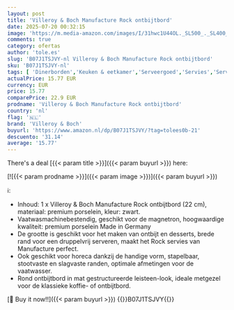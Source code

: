 ```yaml
---
layout: post
title: 'Villeroy & Boch Manufacture Rock ontbijtbord'
date: 2025-07-20 00:32:15
image: 'https://m.media-amazon.com/images/I/31hwc1U44OL._SL500_._SL400_.jpg'
comments: true
category: ofertas
author: 'tole.es'
slug: 'B07J1TSJVY-nl Villeroy & Boch Manufacture Rock ontbijtbord'
sku: 'B07J1TSJVY-nl'
tags: [ 'Dinerborden','Keuken & eetkamer','Serveergoed','Servies','Serviesgoed','Serviesgoed & serveerbestek','Wonen & keuken','villeroy & boch','🇳🇱', ]
actualPrice: 15.77 EUR
currency: EUR
price: 15.77
comparePrice: 22.9 EUR
prodname: 'Villeroy & Boch Manufacture Rock ontbijtbord'
country: 'nl'
flag: '🇳🇱'
brand: 'Villeroy & Boch'
buyurl: 'https://www.amazon.nl/dp/B07J1TSJVY/?tag=tolees0b-21'
descuento: '31.14'
average: '15.77'
---
```


There's a deal [{{< param title >}}]({{< param buyurl >}})  here:

[![{{< param prodname >}}]({{< param image >}})]({{< param buyurl >}})

ℹ️:

- Inhoud: 1 x Villeroy & Boch Manufacture Rock ontbijtbord (22 cm), materiaal: premium porselein, kleur: zwart.
- Vaatwasmachinebestendig, geschikt voor de magnetron, hoogwaardige kwaliteit: premium porselein Made in Germany
- De grootte is geschikt voor het maken van ontbijt en desserts, brede rand voor een druppelvrij serveren, maakt het Rock servies van Manufacture perfect.
- Ook geschikt voor horeca dankzij de handige vorm, stapelbaar, stootvaste en slagvaste randen, optimale afmetingen voor de vaatwasser.
- Rond ontbijtbord in mat gestructureerde leisteen-look, ideale metgezel voor de klassieke koffie- of ontbijtbord.

[🛒 Buy it now!!]({{< param buyurl >}})
{{<world>}}B07J1TSJVY{{</world>}}
